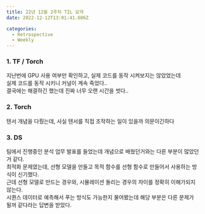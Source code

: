 ```yaml
---
title: 22년 12월 2주차 TIL 요약
date: 2022-12-12T13:01:41.606Z

categories:
  - Retrospective
  - Weekly
---
```


### 1. TF / Torch
지난번에 GPU 사용 여부만 확인하고, 실제 코드를 동작 시켜보지는 않았었는데  
실제 코드를 동작 시키니 커널이 계속 죽었다..  
결국에는 해결하긴 했는데 진짜 너무 오랜 시간을 썻다..

### 2. Torch
텐서 개념을 다뤘는데, 사실 텐서를 직접 조작하는 일이 있을까 의문이긴하다

### 3. DS
팀에서 진행중인 분석 업무 발표를 들었는데 개념으로 배웠던거와는 다른 부분이 많았던거 같다.  
최적화 문제였는데, 선형 모델을 만들고 목적 함수를 선형 함수로 만들어서 사용하는 방식이 신기했다.  
근데 선형 모델로 만드는 경우와, 시뮬레이션 돌리는 경우의 차이를 정확히 이해가되지 않는다.  
시퀀스 데이터로 예측해서 푸는 방식도 가능한지 물어봤는데 해당 부분은 다른 문제가 될꺼 같다라는 답변을 받았다.